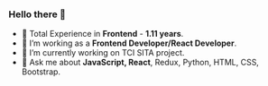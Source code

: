  ###    Hello there 👋

- 🔭 Total Experience in <b>Frontend</b> - <b>1.11 years</b>.
- 🔭 I’m working as a <b>Frontend Developer/React Developer</b>.
- 🔭 I’m currently working on TCI SITA project.
- 💬 Ask me about <b>JavaScript, React</b>, Redux, Python, HTML, CSS, Bootstrap.
